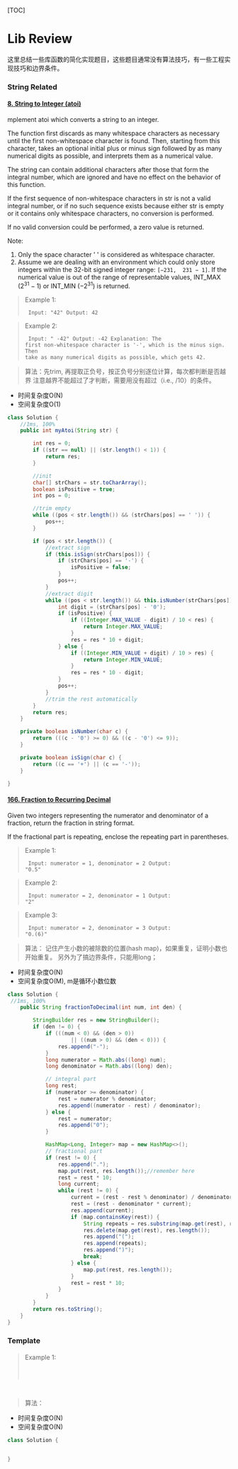 [TOC]
# Lib Review
这里总结一些库函数的简化实现题目，这些题目通常没有算法技巧，有一些工程实现技巧和边界条件。

### String Related

#### [8. String to Integer (atoi)](https://leetcode.com/problems/string-to-integer-atoi/)
mplement atoi which converts a string to an integer.

The function first discards as many whitespace characters as necessary until the first non-whitespace character is found. Then, starting from this character, takes an optional initial plus or minus sign followed by as many numerical digits as possible, and interprets them as a numerical value.

The string can contain additional characters after those that form the integral number, which are ignored and have no effect on the behavior of this function.

If the first sequence of non-whitespace characters in str is not a valid integral number, or if no such sequence exists because either str is empty or it contains only whitespace characters, no conversion is performed.

If no valid conversion could be performed, a zero value is returned.

Note:
1. Only the space character ' ' is considered as whitespace character.
2. Assume we are dealing with an environment which could only store integers within the 32-bit signed integer range: `[−231,  231 − 1]`. If the numerical value is out of the range of representable values, INT_MAX $(2^31 − 1)$ or INT_MIN $(−2^31)$ is returned.

>Example 1:
<code><pre>
Input: "42"
Output: 42
</code></pre>

>Example 2:
<code><pre>
Input: "   -42"
Output: -42
Explanation: The first non-whitespace character is '-', which is the minus sign.
             Then take as many numerical digits as possible, which gets 42.
</code></pre>

>算法：先trim, 再提取正负号，按正负号分别逐位计算，每次都判断是否越界
注意越界不能超过了才判断，需要用没有超过（i.e., /10）的条件。
+ 时间复杂度O(N)
+ 空间复杂度O(1)

```java
class Solution {
    //1ms, 100%
    public int myAtoi(String str) {

        int res = 0;
        if ((str == null) || (str.length() < 1)) {
            return res;
        }

        //init
        char[] strChars = str.toCharArray();
        boolean isPositive = true;
        int pos = 0;

        //trim empty
        while ((pos < str.length()) && (strChars[pos] == ' ')) {
            pos++;
        }

        if (pos < str.length()) {
            //extract sign
            if (this.isSign(strChars[pos])) {
                if (strChars[pos] == '-') {
                    isPositive = false;
                }
                pos++;
            }
            //extract digit
            while ((pos < str.length()) && this.isNumber(strChars[pos])) {
                int digit = (strChars[pos] - '0');
                if (isPositive) {
                    if ((Integer.MAX_VALUE - digit) / 10 < res) {
                        return Integer.MAX_VALUE;
                    }
                    res = res * 10 + digit;
                } else {
                    if ((Integer.MIN_VALUE + digit) / 10 > res) {
                        return Integer.MIN_VALUE;
                    }
                    res = res * 10 - digit;
                }
                pos++;
            }
            //trim the rest automatically
        }
        return res;
    }

    private boolean isNumber(char c) {
        return (((c - '0') >= 0) && ((c - '0') <= 9));
    }

    private boolean isSign(char c) {
        return ((c == '+') || (c == '-'));
    }

}
```

#### [166. Fraction to Recurring Decimal](https://leetcode.com/problems/fraction-to-recurring-decimal/)
Given two integers representing the numerator and denominator of a fraction, return the fraction in string format.

If the fractional part is repeating, enclose the repeating part in parentheses.

>Example 1:
<code><pre>
Input: numerator = 1, denominator = 2
Output: "0.5"
</code></pre>

>Example 2:
<code><pre>
Input: numerator = 2, denominator = 1
Output: "2"
</code></pre>

>Example 3:
<code><pre>
Input: numerator = 2, denominator = 3
Output: "0.(6)"
</code></pre>

>算法： 记住产生小数的被除数的位置(hash map)，如果重复，证明小数也开始重复。
另外为了搞边界条件，只能用long；
+ 时间复杂度O(N)
+ 空间复杂度O(M), m是循环小数位数

```java
class Solution {
 //1ms, 100%
    public String fractionToDecimal(int num, int den) {

        StringBuilder res = new StringBuilder();
        if (den != 0) {
            if (((num < 0) && (den > 0))
                    || ((num > 0) && (den < 0))) {
                res.append("-");
            }
            long numerator = Math.abs((long) num);
            long denominator = Math.abs((long) den);

            // integral part
            long rest;
            if (numerator >= denominator) {
                rest = numerator % denominator;
                res.append((numerator - rest) / denominator);
            } else {
                rest = numerator;
                res.append("0");
            }

            HashMap<Long, Integer> map = new HashMap<>();
            // fractional part
            if (rest != 0) {
                res.append(".");
                map.put(rest, res.length());//remember here
                rest = rest * 10;
                long current;
                while (rest != 0) {
                    current = (rest - rest % denominator) / denominator;// current = 0 when rest < denominator
                    rest = (rest - denominator * current);
                    res.append(current);
                    if (map.containsKey(rest)) {
                        String repeats = res.substring(map.get(rest), res.length());
                        res.delete(map.get(rest), res.length());
                        res.append("(");
                        res.append(repeats);
                        res.append(")");
                        break;
                    } else {
                        map.put(rest, res.length());
                    }
                    rest = rest * 10;
                }
            }
        }
        return res.toString();
    }
}
```




### Template
#### []()


>Example 1:
<code><pre>

</code></pre>

>算法：
+ 时间复杂度O(N)
+ 空间复杂度O(N)

```java
class Solution {


}
```